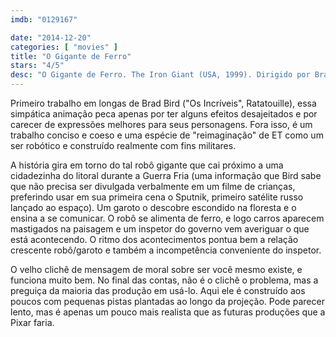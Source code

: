```yaml
---
imdb: "0129167"

date: "2014-12-20"
categories: [ "movies" ]
title: "O Gigante de Ferro"
stars: "4/5"
desc: "O Gigante de Ferro. The Iron Giant (USA, 1999). Dirigido por Brad Bird. Escrito por Tim McCanlies, Brad Bird, Ted Hughes. Com Jennifer Aniston, Harry Connick Jr., Vin Diesel, James Gammon, Cloris Leachman, Christopher McDonald, John Mahoney, Eli Marienthal, M. Emmet Walsh."
---
```

Primeiro trabalho em longas de Brad Bird ("Os Incríveis", Ratatouille), essa simpática animação peca apenas por ter alguns efeitos desajeitados e por carecer de expressões melhores para seus personagens. Fora isso, é um trabalho conciso e coeso e uma espécie de "reimaginação" de ET como um ser robótico e construído realmente com fins militares.

A história gira em torno do tal robô gigante que cai próximo a uma cidadezinha do litoral durante a Guerra Fria (uma informação que Bird sabe que não precisa ser divulgada verbalmente em um filme de crianças, preferindo usar em sua primeira cena o Sputnik, primeiro satélite russo lançado ao espaço). Um garoto o descobre escondido na floresta e o ensina a se comunicar. O robô se alimenta de ferro, e logo carros aparecem mastigados na paisagem e um inspetor do governo vem averiguar o que está acontecendo. O ritmo dos acontecimentos pontua bem a relação crescente robô/garoto e também a incompetência conveniente do inspetor.

O velho clichê de mensagem de moral sobre ser você mesmo existe, e funciona muito bem. No final das contas, não é o clichê o problema, mas a preguiça da maioria das produção em usá-lo. Aqui ele é construído aos poucos com pequenas pistas plantadas ao longo da projeção. Pode parecer lento, mas é apenas um pouco mais realista que as futuras produções que a Pixar faria.

